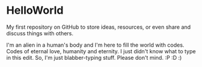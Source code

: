 # HelloWorld
My first repository on GitHub to store ideas, resources, or even share and discuss things with others.

I'm an alien in a human's body and I'm here to fill the world with codes. Codes of eternal love, humanity and eternity. I just didn't know what to type in this edit. So, I'm just blabber-typing stuff. Please don't mind. :P :D :)

